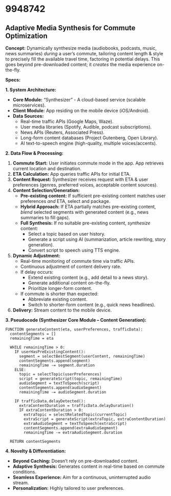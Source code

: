 # 9948742

## Adaptive Media Synthesis for Commute Optimization

**Concept:** Dynamically synthesize media (audiobooks, podcasts, music, news summaries) *during* a user’s commute, tailoring content length & style to precisely fill the available travel time, factoring in potential delays. This goes beyond pre-downloaded content; it *creates* the media experience on-the-fly.

**Specs:**

**1. System Architecture:**

*   **Core Module:** “Synthesizer” -  A cloud-based service (scalable microservices).
*   **Client Module:** App residing on the mobile device (iOS/Android).
*   **Data Sources:**
    *   Real-time traffic APIs (Google Maps, Waze).
    *   User media libraries (Spotify, Audible, podcast subscriptions).
    *   News APIs (Reuters, Associated Press).
    *   Long-form content databases (Project Gutenberg, Open Library).
    *   AI text-to-speech engine (high-quality, multiple voices/accents).

**2. Data Flow & Processing:**

1.  **Commute Start:** User initiates commute mode in the app. App retrieves current location and destination.
2.  **ETA Calculation:** App queries traffic APIs for initial ETA.
3.  **Content Request:** Synthesizer receives request with ETA & user preferences (genres, preferred voices, acceptable content sources).
4.  **Content Selection/Generation:**
    *   **Pre-existing content:**  If sufficient pre-existing content matches user preferences *and* ETA, select and package.
    *   **Hybrid Approach:** If ETA partially matches pre-existing content, *blend* selected segments with generated content (e.g., news summaries to fill gaps).
    *   **Full Synthesis:** If no suitable pre-existing content, *synthesize* content:
        *   Select a topic based on user history.
        *   Generate a script using AI (summarization, article rewriting, story generation).
        *   Convert script to speech using TTS engine.
5.  **Dynamic Adjustment:**
    *   Real-time monitoring of commute time via traffic APIs.
    *   Continuous adjustment of content delivery rate.
    *   If delay occurs:
        *   Extend existing content (e.g., add detail to a news story).
        *   Generate additional content on-the-fly.
        *   Prioritize longer-form content.
    *   If commute is shorter than expected:
        *   Abbreviate existing content.
        *   Switch to shorter-form content (e.g., quick news headlines).
6.  **Delivery:** Stream content to the mobile device.

**3. Pseudocode (Synthesizer Core Module – Content Generation):**

```pseudocode
FUNCTION generateContent(eta, userPreferences, trafficData):
  contentSegments = []
  remainingTime = eta

  WHILE remainingTime > 0:
    IF userHasPreExistingContent():
      segment = selectBestSegment(userContent, remainingTime)
      contentSegments.append(segment)
      remainingTime -= segment.duration
    ELSE:
      topic = selectTopic(userPreferences)
      script = generateScript(topic, remainingTime)
      audioSegment = textToSpeech(script)
      contentSegments.append(audioSegment)
      remainingTime -= audioSegment.duration

    IF trafficData.delayDetected():
      extraContentDuration = trafficData.delayDuration()
      IF extraContentDuration > 0:
        extraTopic = selectRelatedTopic(currentTopic)
        extraScript = generateScript(extraTopic, extraContentDuration)
        extraAudioSegment = textToSpeech(extraScript)
        contentSegments.append(extraAudioSegment)
        remainingTime -= extraAudioSegment.duration

  RETURN contentSegments
```

**4. Novelty & Differentiation:**

*   **Beyond Caching:**  Doesn’t rely on pre-downloaded content.
*   **Adaptive Synthesis:** Generates content in real-time based on commute conditions.
*   **Seamless Experience:** Aim for a continuous, uninterrupted audio stream.
*   **Personalization:** Highly tailored to user preferences.